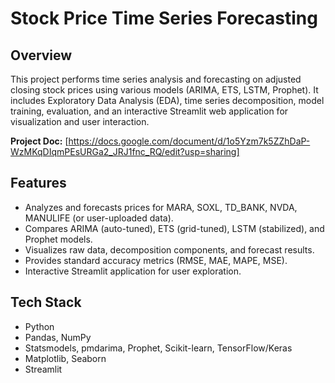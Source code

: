 # Stock Price Time Series Forecasting

## Overview

This project performs time series analysis and forecasting on adjusted closing stock prices using various models (ARIMA, ETS, LSTM, Prophet). It includes Exploratory Data Analysis (EDA), time series decomposition, model training, evaluation, and an interactive Streamlit web application for visualization and user interaction.

**Project Doc:** [https://docs.google.com/document/d/1o5Yzm7k5ZZhDaP-WzMKqDIqmPEsURGa2_JRJ1fnc_RQ/edit?usp=sharing]

## Features

*   Analyzes and forecasts prices for MARA, SOXL, TD_BANK, NVDA, MANULIFE (or user-uploaded data).
*   Compares ARIMA (auto-tuned), ETS (grid-tuned), LSTM (stabilized), and Prophet models.
*   Visualizes raw data, decomposition components, and forecast results.
*   Provides standard accuracy metrics (RMSE, MAE, MAPE, MSE).
*   Interactive Streamlit application for user exploration.

## Tech Stack

*   Python
*   Pandas, NumPy
*   Statsmodels, pmdarima, Prophet, Scikit-learn, TensorFlow/Keras
*   Matplotlib, Seaborn
*   Streamlit
